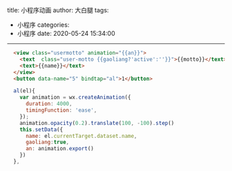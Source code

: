 title: 小程序动画
author: 大白腿
tags:
  - 小程序
categories:
  - 小程序
date: 2020-05-24 15:34:00
---

```html
  <view class="usermotto" animation="{{an}}">
    <text  class="user-motto {{gaoliang?'active':''}}">{{motto}}</text>
    <text>{{name}}</text>
  </view>
  <button data-name="5" bindtap="al">1</button>
  ```


```js
  al(el){
    var animation = wx.createAnimation({
      duration: 4000,
      timingFunction: 'ease',
    });
    animation.opacity(0.2).translate(100, -100).step()
    this.setData({
      name: el.currentTarget.dataset.name,
      gaoliang:true,
      an: animation.export()
    })
  },
  ```